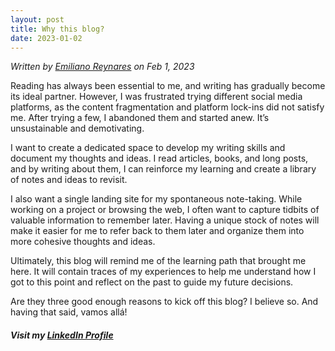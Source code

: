 ```yaml
---
layout: post
title: Why this blog?
date: 2023-01-02
---
```


*Written by [Emiliano Reynares](https://www.linkedin.com/in/ereynrs/) on Feb 1, 2023*

Reading has always been essential to me, and writing has gradually become its ideal partner. However, I was frustrated trying different social media platforms, as the content fragmentation and platform lock-ins did not satisfy me. After trying a few, I abandoned them and started anew. It’s unsustainable and demotivating.

I want to create a dedicated space to develop my writing skills and document my thoughts and ideas. I read articles, books, and long posts, and by writing about them, I can reinforce my learning and create a library of notes and ideas to revisit.

I also want a single landing site for my spontaneous note-taking. While working on a project or browsing the web, I often want to capture tidbits of valuable information to remember later. Having a unique stock of notes will make it easier for me to refer back to them later and organize them into more cohesive thoughts and ideas.

Ultimately, this blog will remind me of the learning path that brought me here. It will contain traces of my experiences to help me understand how I got to this point and reflect on the past to guide my future decisions.

Are they three good enough reasons to kick off this blog? I believe so. And having that said, vamos allá!

##### Visit my [LinkedIn Profile](https://www.linkedin.com/in/ereynrs/)